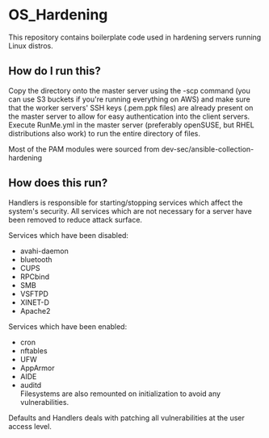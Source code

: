 # OS_Hardening
This repository contains boilerplate code used in hardening servers running Linux distros.  

## How do I run this?
Copy the directory onto the master server using the -scp command (you can use S3 buckets if you're running everything on AWS) and make sure that the worker servers' SSH keys (.pem\.ppk files) are already present on the master server to allow for easy authentication into the client servers.  
Execute RunMe.yml in the master server (preferably openSUSE, but RHEL distributions also work) to run the entire directory of files.  

Most of the PAM modules were sourced from dev-sec/ansible-collection-hardening  

## How does this run?
Handlers is responsible for starting/stopping services which affect the system's security. All services which are not necessary for a server have been removed to reduce attack surface.  

Services which have been disabled:  
- avahi-daemon  
- bluetooth  
- CUPS 
- RPCbind  
- SMB   
- VSFTPD    
- XINET-D    
- Apache2    

Services which have been enabled:  
- cron  
- nftables  
- UFW  
- AppArmor  
- AIDE  
- auditd  
Filesystems are also remounted on initialization to avoid any vulnerabilities.  
  
Defaults and Handlers deals with patching all vulnerabilities at the user access level.   



